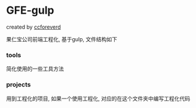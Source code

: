# GFE-gulp

created by [ccforeverd](https://github.com/ccforeverd)

果仁宝公司前端工程化, 基于gulp, 文件结构如下


### tools

简化使用的一些工具方法


### projects

用到工程化的项目, 如果一个使用工程化, 对应的在这个文件夹中编写工程化代码



